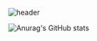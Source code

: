 ![header](https://capsule-render.vercel.app/api?type=slice&color=auto&height=200&section=header&text=Welcome!%20I'm%20Yoon%20Johyun&fontSize=60&rotate=30)

![Anurag's GitHub stats](https://github-readme-stats.vercel.app/api?username=porory415&show_icons=true&theme=radical)

